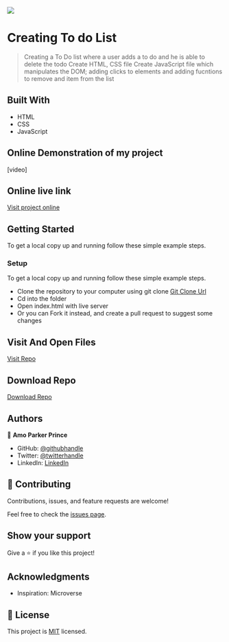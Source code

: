 ![](https://img.shields.io/badge/mrparkersson-blueviolet)

# Creating To do List

> Creating a To Do list where a user adds a to do and he is able to delete the todo
> Create HTML, CSS file
> Create JavaScript file which manipulates the DOM; adding clicks to elements and adding fucntions to remove and item from the list

## Built With

- HTML
- CSS
- JavaScript

## Online Demonstration of my project

[video]

## Online live link

[Visit project online](https://github.com/mrparkersson/leaderboard.git)

## Getting Started

To get a local copy up and running follow these simple example steps.

### Setup

To get a local copy up and running follow these simple example steps.

- Clone the repository to your computer using git clone [Git Clone Url](https://github.com/mrparkersson/leaderboard.git)
- Cd into the folder
- Open index.html with live server
- Or you can Fork it instead, and create a pull request to suggest some changes

## Visit And Open Files

[Visit Repo](https://github.com/mrparkersson/leaderboard.git)

## Download Repo

[Download Repo](https://github.com/mrparkersson/leaderboard.git)

## Authors

👤 **Amo Parker Prince**

- GitHub: [@githubhandle](https://github.com/mrparkersson)
- Twitter: [@twitterhandle](https://twitter.com/theparkersson)
- LinkedIn: [LinkedIn](https://linkedin.com/in/amoparkerprince)

## 🤝 Contributing

Contributions, issues, and feature requests are welcome!

Feel free to check the [issues page](https://github.com/mrparkersson/leaderboard.git).

## Show your support

Give a ⭐️ if you like this project!

## Acknowledgments

- Inspiration: Microverse

## 📝 License

This project is [MIT](./MIT.md) licensed.
